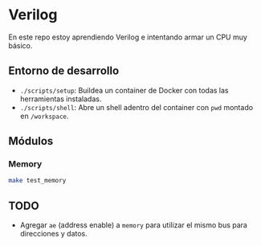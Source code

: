 # Verilog

En este repo estoy aprendiendo Verilog e intentando armar un CPU muy básico.

## Entorno de desarrollo

- `./scripts/setup`: Buildea un container de Docker con todas las herramientas instaladas.
- `./scripts/shell`: Abre un shell adentro del container con `pwd` montado en `/workspace`.

## Módulos

### Memory

```sh
make test_memory
```

## TODO

- Agregar `ae` (address enable) a `memory` para utilizar el mismo bus para direcciones y datos.
